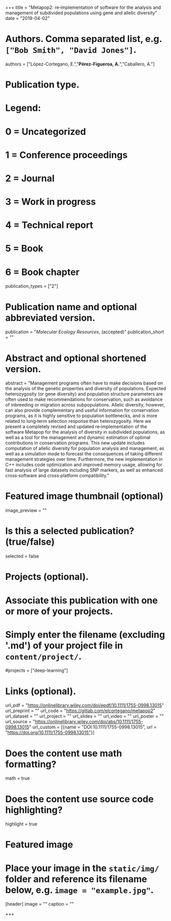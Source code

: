 +++
title = "Metapop2: re‐implementation of software for the analysis and management of subdivided populations using gene and allelic diversity"
date = "2019-04-02"

# Authors. Comma separated list, e.g. `["Bob Smith", "David Jones"]`.
authors = ["López-Cortegano, E.","**Pérez-Figueroa, A.**","Caballero, A."]

# Publication type.
# Legend:
# 0 = Uncategorized
# 1 = Conference proceedings
# 2 = Journal
# 3 = Work in progress
# 4 = Technical report
# 5 = Book
# 6 = Book chapter
publication_types = ["2"]

# Publication name and optional abbreviated version.
publication = "*Molecular Ecology Resources*, (accepted)"
publication_short = ""

# Abstract and optional shortened version.
abstract = "Management programs often have to make decisions based on the analysis of the genetic properties and diversity of populations. Expected heterozygosity (or gene diversity) and population structure parameters are often used to make recommendations for conservation, such as avoidance of inbreeding or migration across subpopulations. Allelic diversity, however, can also provide complementary and useful information for conservation programs, as it is highly sensitive to population bottlenecks, and is more related to long‐term selection response than heterozygosity. Here we present a completely revised and updated re‐implementation of the software Metapop for the analysis of diversity in subdivided populations, as well as a tool for the management and dynamic estimation of optimal contributions in conservation programs. This new update includes computation of allelic diversity for population analysis and management, as well as a simulation mode to forecast the consequences of taking different management strategies over time. Furthermore, the new implementation in C++ includes code optimization and improved memory usage, allowing for fast analysis of large datasets including SNP markers, as well as enhanced cross‐software and cross‐platform compatibility."

# Featured image thumbnail (optional)
image_preview = ""

# Is this a selected publication? (true/false)
selected = false

# Projects (optional).
#   Associate this publication with one or more of your projects.
#   Simply enter the filename (excluding '.md') of your project file in `content/project/`.
#projects = ["deep-learning"]

# Links (optional).
url_pdf = "https://onlinelibrary.wiley.com/doi/epdf/10.1111/1755-0998.13015"
url_preprint = ""
url_code = "https://gitlab.com/elcortegano/metapop2"
url_dataset = ""
url_project = ""
url_slides = ""
url_video = ""
url_poster = ""
url_source = "https://onlinelibrary.wiley.com/doi/abs/10.1111/1755-0998.13015"
url_custom = [{name = "DOI:10.1111/1755-0998.13015", url = "https://doi.org/10.1111/1755-0998.13015"}]

# Does the content use math formatting?
math = true

# Does the content use source code highlighting?
highlight = true

# Featured image
# Place your image in the `static/img/` folder and reference its filename below, e.g. `image = "example.jpg"`.
[header]
image = ""
caption = ""

+++


